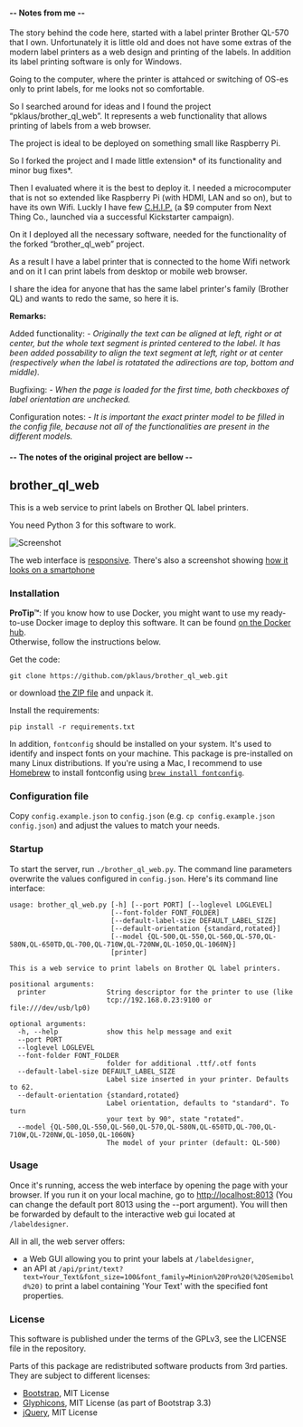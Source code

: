 #### -- Notes from me --

The story behind the code here, started with a label printer Brother QL-570 that I own.
Unfortunately it is little old and does not have some extras of the modern label printers as a web design and printing of the labels.
In addition its label printing software is only for Windows.

Going to the computer, where the printer is attahced or switching of OS-es only to print labels, for me looks not so comfortable.

So I searched around for ideas and I found the project “pklaus/brother_ql_web”.
It represents a web functionality that allows printing of labels from a web browser.

The project is ideal to be deployed on something small like Raspberry Pi.

So I forked the project and I made little extension* of its functionality and minor bug fixes*.

Then I evaluated where it is the best to deploy it. I needed a microcomputer that is not so extended like Raspberry Pi (with HDMI, LAN and so on), but to have its own Wifi.
Luckly I have few [C.H.I.P.](https://en.wikipedia.org/wiki/CHIP_(computer)) (a $9 computer from Next Thing Co., launched via a successful Kickstarter campaign).

On it I deployed all the necessary software, needed for the functionality of the forked “brother_ql_web” project.

As a result I have a label printer that is connected to the home Wifi network and on it I can print labels from desktop or mobile web browser.

I share the idea for anyone that has the same label printer's family (Brother QL) and wants to redo the same, so here it is.


**Remarks:**

Added functionality:
*- Originally the text can be aligned at left, right or at center, but the whole text segment is printed centered to the label. It has been added possability to align the text segment at left, right or at center (respectively when the label is rotatated the adirections are top, bottom and middle).*

Bugfixing:
*- When the page is loaded for the first time, both checkboxes of label orientation are unchecked.*

Configuration notes: 
*- It is important the exact printer model to be filled in the config file, because not all of the functionalities are present in the different models.*


#### -- The notes of the original project are bellow --



## brother\_ql\_web

This is a web service to print labels on Brother QL label printers.

You need Python 3 for this software to work.

![Screenshot](./static/images/screenshots/Label-Designer_Desktop.png)

The web interface is [responsive](https://en.wikipedia.org/wiki/Responsive_web_design).
There's also a screenshot showing [how it looks on a smartphone](./static/images/screenshots/Label-Designer_Phone.png)

### Installation

**ProTip™**: If you know how to use Docker, you might want to use my ready-to-use Docker image to deploy this software.
It can be found [on the Docker hub](https://hub.docker.com/r/pklaus/brother_ql_web/).  
Otherwise, follow the instructions below.

Get the code:

    git clone https://github.com/pklaus/brother_ql_web.git

or download [the ZIP file](https://github.com/pklaus/brother_ql_web/archive/master.zip) and unpack it.

Install the requirements:

    pip install -r requirements.txt

In addition, `fontconfig` should be installed on your system. It's used to identify and
inspect fonts on your machine. This package is pre-installed on many Linux distributions.
If you're using a Mac, I recommend to use [Homebrew](https://brew.sh) to install
fontconfig using [`brew install fontconfig`](http://brewformulas.org/Fontconfig).

### Configuration file

Copy `config.example.json` to `config.json` (e.g. `cp config.example.json config.json`) and adjust the values to match your needs.

### Startup

To start the server, run `./brother_ql_web.py`. The command line parameters overwrite the values configured in `config.json`. Here's its command line interface:

    usage: brother_ql_web.py [-h] [--port PORT] [--loglevel LOGLEVEL]
                             [--font-folder FONT_FOLDER]
                             [--default-label-size DEFAULT_LABEL_SIZE]
                             [--default-orientation {standard,rotated}]
                             [--model {QL-500,QL-550,QL-560,QL-570,QL-580N,QL-650TD,QL-700,QL-710W,QL-720NW,QL-1050,QL-1060N}]
                             [printer]
    
    This is a web service to print labels on Brother QL label printers.
    
    positional arguments:
      printer               String descriptor for the printer to use (like
                            tcp://192.168.0.23:9100 or file:///dev/usb/lp0)
    
    optional arguments:
      -h, --help            show this help message and exit
      --port PORT
      --loglevel LOGLEVEL
      --font-folder FONT_FOLDER
                            folder for additional .ttf/.otf fonts
      --default-label-size DEFAULT_LABEL_SIZE
                            Label size inserted in your printer. Defaults to 62.
      --default-orientation {standard,rotated}
                            Label orientation, defaults to "standard". To turn
                            your text by 90°, state "rotated".
      --model {QL-500,QL-550,QL-560,QL-570,QL-580N,QL-650TD,QL-700,QL-710W,QL-720NW,QL-1050,QL-1060N}
                            The model of your printer (default: QL-500)

### Usage

Once it's running, access the web interface by opening the page with your browser.
If you run it on your local machine, go to <http://localhost:8013> (You can change
the default port 8013 using the --port argument).
You will then be forwarded by default to the interactive web gui located at `/labeldesigner`.

All in all, the web server offers:

* a Web GUI allowing you to print your labels at `/labeldesigner`,
* an API at `/api/print/text?text=Your_Text&font_size=100&font_family=Minion%20Pro%20(%20Semibold%20)`
  to print a label containing 'Your Text' with the specified font properties.

### License

This software is published under the terms of the GPLv3, see the LICENSE file in the repository.

Parts of this package are redistributed software products from 3rd parties. They are subject to different licenses:

* [Bootstrap](https://github.com/twbs/bootstrap), MIT License
* [Glyphicons](https://getbootstrap.com/docs/3.3/components/#glyphicons), MIT License (as part of Bootstrap 3.3)
* [jQuery](https://github.com/jquery/jquery), MIT License

